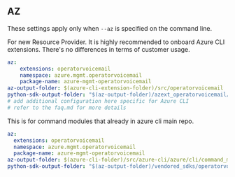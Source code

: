 ## AZ

These settings apply only when `--az` is specified on the command line.

For new Resource Provider. It is highly recommended to onboard Azure CLI extensions. There's no differences in terms of customer usage. 

``` yaml $(az) && $(target-mode) != 'core'
az:
    extensions: operatorvoicemail
    namespace: azure.mgmt.operatorvoicemail
    package-name: azure-mgmt-operatorvoicemail
az-output-folder: $(azure-cli-extension-folder)/src/operatorvoicemail
python-sdk-output-folder: "$(az-output-folder)/azext_operatorvoicemail/vendored_sdks/operatorvoicemail"
# add additional configuration here specific for Azure CLI
# refer to the faq.md for more details
```



This is for command modules that already in azure cli main repo. 
``` yaml $(az) && $(target-mode) == 'core'
az:
  extensions: operatorvoicemail
  namespace: azure.mgmt.operatorvoicemail
  package-name: azure-mgmt-operatorvoicemail
az-output-folder: $(azure-cli-folder)/src/azure-cli/azure/cli/command_modules/operatorvoicemail
python-sdk-output-folder: "$(az-output-folder)/vendored_sdks/operatorvoicemail"
``` 